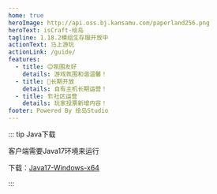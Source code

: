 ```yaml
---
home: true
heroImage: http://api.oss.bj.kansamu.com/paperland256.png
heroText: isCraft-绘岛
tagline: 1.18.2模组生存服开放中
actionText: 马上游玩
actionLink: /guide/
features:
  - title: 😉氛围友好
    details: 游戏氛围和谐温馨！
  - title: 🎉长期开放
    details: 自有主机长期运营！
  - title: 🏗️社区运营
    details: 玩家投票新增内容！
footer: Powered By 绘岛Studio
---
```


::: tip Java下载

客户端需要Java17环境来运行

下载：[Java17-Windows-x64](https://res.fastmirror.net/directlink/1/Java%20%E7%8E%AF%E5%A2%83/jdk-17.0.6_windows-x64_bin.exe)

:::
